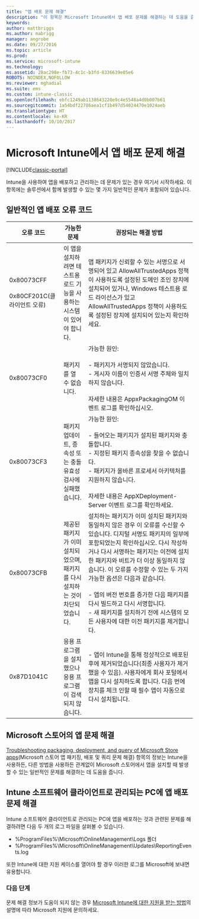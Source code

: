 ```yaml
---
title: "앱 배포 문제 해결"
description: "이 항목은 Microsoft Intune에서 앱 배포 문제를 해결하는 데 도움을 줍니다."
keywords: 
author: mattbriggs
ms.author: mabrigg
manager: angrobe
ms.date: 09/27/2016
ms.topic: article
ms.prod: 
ms.service: microsoft-intune
ms.technology: 
ms.assetid: 28ac298e-fb73-4c1c-b3fd-8336639e05e6
ROBOTS: NOINDEX,NOFOLLOW
ms.reviewer: mghadial
ms.suite: ems
ms.custom: intune-classic
ms.openlocfilehash: ebfc1249ab1138643220e9c4e5548a4d0b007b61
ms.sourcegitcommit: 1a54bdf22786aea1cf1b497d54024470e1024aeb
ms.translationtype: HT
ms.contentlocale: ko-KR
ms.lasthandoff: 10/10/2017
---
```

# <a name="troubleshoot-app-deployment-problems-in-microsoft-intune"></a>Microsoft Intune에서 앱 배포 문제 해결

[!INCLUDE[classic-portal](../includes/classic-portal.md)]

Intune을 사용하여 앱을 배포하고 관리하는 데 문제가 있는 경우 여기서 시작하세요. 이 항목에는 솔루션에서 함께 발생할 수 있는 몇 가지 일반적인 문제가 포함되어 있습니다.

## <a name="common-app-deployment-error-codes"></a>일반적인 앱 배포 오류 코드

|오류 코드|가능한 문제|권장되는 해결 방법|
|--------------|--------------------|------------------------|
|0x80073CFF<br /><br />0x80CF201C(클라이언트 오류)|이 앱을 설치하려면 테스트용 로드 기능을 사용하는 시스템이 있어야 합니다.|앱 패키지가 신뢰할 수 있는 서명으로 서명되어 있고 AllowAllTrustedApps 정책이 사용하도록 설정된 도메인 조인 장치에 설치되어 있거나, Windows 테스트용 로드 라이선스가 있고 AllowAllTrustedApps 정책이 사용하도록 설정된 장치에 설치되어 있는지 확인하세요.|
|0x80073CF0|패키지를 열 수 없습니다.|가능한 원인:<br /><br />-   패키지가 서명되지 않았습니다.<br />-   게시자 이름이 인증서 서명 주체와 일치하지 않습니다.<br /><br />자세한 내용은 AppxPackagingOM 이벤트 로그를 확인하십시오.|
|0x80073CF3|패키지 업데이트, 종속성 또는 충돌 유효성 검사에 실패했습니다.|가능한 원인:<br /><br />-   들어오는 패키지가 설치된 패키지와 충돌합니다.<br />-   지정된 패키지 종속성을 찾을 수 없습니다.<br />-   패키지가 올바른 프로세서 아키텍처를 지원하지 않습니다.<br /><br />자세한 내용은 AppXDeployment-Server 이벤트 로그를 확인하세요.|
|0x80073CFB|제공된 패키지가 이미 설치되었으며, 패키지를 다시 설치하는 것이 차단되었습니다.|설치하는 패키지가 이미 설치된 패키지와 동일하지 않은 경우 이 오류를 수신할 수 있습니다. 디지털 서명도 패키지의 일부에 포함되었는지 확인하십시오. 다시 작성하거나 다시 서명하는 패키지는 이전에 설치한 패키지와 비트가 더 이상 동일하지 않습니다. 이 오류를 수정할 수 있는 두 가지 가능한 옵션은 다음과 같습니다.<br /><br />-   앱의 버전 번호를 증가한 다음 패키지를 다시 빌드하고 다시 서명합니다.<br />-   새 패키지를 설치하기 전에 시스템의 모든 사용자에 대한 이전 패키지를 제거합니다.|
|0x87D1041C|응용 프로그램을 설치했으나 응용 프로그램이 검색되지 않습니다.|- 앱이 Intune을 통해 정상적으로 배포된 후에 제거되었습니다(최종 사용자가 제거했을 수 있음). 사용자에게 회사 포털에서 앱을 다시 설치하도록 합니다. 다음 번에 장치를 체크 인할 때 필수 앱이 자동으로 다시 설치됩니다.|

## <a name="troubleshooting-apps-from-the-microsoft-store"></a>Microsoft 스토어의 앱 문제 해결

[Troubleshooting packaging, deployment, and query of Microsoft Store apps](https://msdn.microsoft.com/library/windows/desktop/hh973484.aspx)(Microsoft 스토어 앱 패키징, 배포 및 쿼리 문제 해결) 항목의 정보는 Intune을 사용하든, 다른 방법을 사용하든 관계없이 Microsoft 스토어에서 앱을 설치할 때 발생할 수 있는 일반적인 문제를 해결하는 데 도움을 줍니다.

## <a name="troubleshooting-app-deployment-to-pcs-managed-by-the-intune-software-client"></a>Intune 소프트웨어 클라이언트로 관리되는 PC에 앱 배포 문제 해결
Intune 소프트웨어 클라이언트로 관리되는 PC에 앱을 배포하는 것과 관련된 문제를 해결하려면 다음 두 개의 로그 파일을 살펴볼 수 있습니다.
- %ProgramFiles%\Microsoft\OnlineManagement\Logs 폴더
- %ProgramFiles%\Microsoft\OnlineManagement\Updates\ReportingEvents.log

또한 Intune에 대한 지원 케이스를 열어야 할 경우 이러한 로그를 Microsoft에 보내면 유용합니다.


### <a name="next-steps"></a>다음 단계
문제 해결 정보가 도움이 되지 않는 경우 [Microsoft Intune에 대한 지원을 받는 방법](how-to-get-support-for-microsoft-intune.md)의 설명에 따라 Microsoft 지원에 문의하세요.
